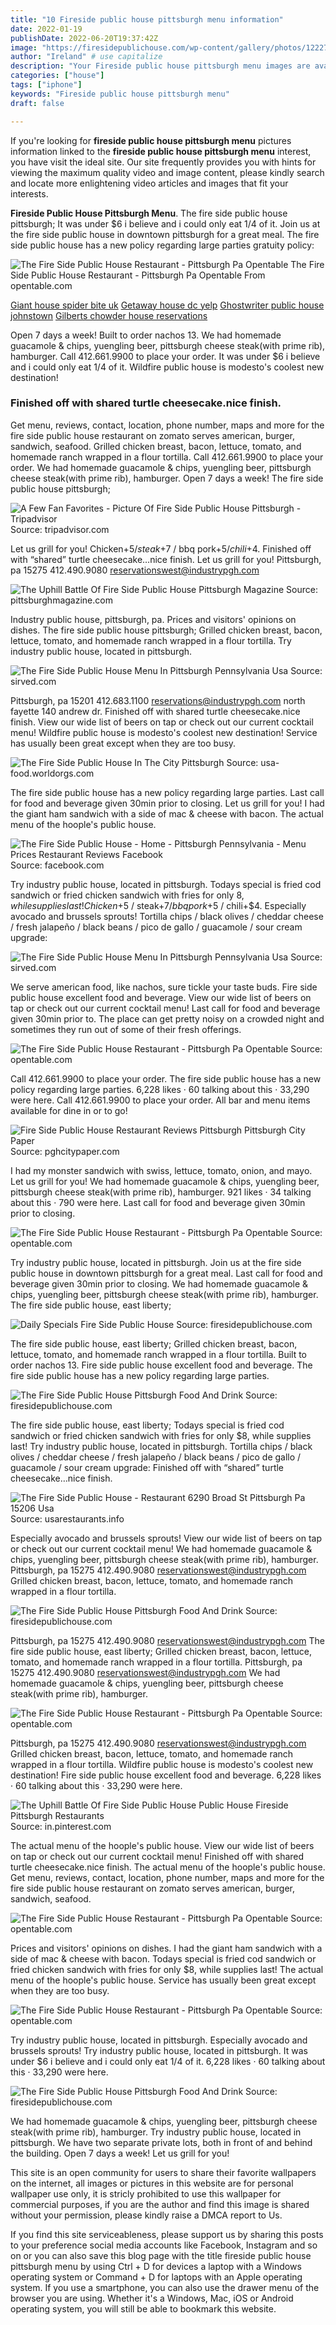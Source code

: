 ```yaml
---
title: "10 Fireside public house pittsburgh menu information"
date: 2022-01-19
publishDate: 2022-06-20T19:37:42Z
image: "https://firesidepublichouse.com/wp-content/gallery/photos/12227768_1274027819288647_944457846359039069_n.jpg"
author: "Ireland" # use capitalize
description: "Your Fireside public house pittsburgh menu images are available. Fireside public house pittsburgh menu are a topic that is being searched for and liked by netizens today. You can Download the Fireside public house pittsburgh menu files here. Find and Download all free photos."
categories: ["house"]
tags: ["iphone"]
keywords: "Fireside public house pittsburgh menu"
draft: false

---
```


If you're looking for **fireside public house pittsburgh menu** pictures information linked to the **fireside public house pittsburgh menu** interest, you have visit the ideal  site.  Our site frequently  provides you with  hints  for viewing  the maximum  quality video and image  content, please kindly search and locate more enlightening video articles and images  that fit your interests.

**Fireside Public House Pittsburgh Menu**. The fire side public house pittsburgh; It was under $6 i believe and i could only eat 1/4 of it. Join us at the fire side public house in downtown pittsburgh for a great meal. The fire side public house has a new policy regarding large parties gratuity policy:

![The Fire Side Public House Restaurant - Pittsburgh Pa Opentable](https://images.otstatic.com/prod/24875801/1/huge.jpg "The Fire Side Public House Restaurant - Pittsburgh Pa Opentable")
The Fire Side Public House Restaurant - Pittsburgh Pa Opentable From opentable.com

[Giant house spider bite uk](/giant-house-spider-bite-uk/)
[Getaway house dc yelp](/getaway-house-dc-yelp/)
[Ghostwriter public house johnstown](/ghostwriter-public-house-johnstown/)
[Gilberts chowder house reservations](/gilberts-chowder-house-reservations/)

Open 7 days a week! Built to order nachos 13. We had homemade guacamole &amp; chips, yuengling beer, pittsburgh cheese steak(with prime rib), hamburger. Call 412.661.9900 to place your order. It was under $6 i believe and i could only eat 1/4 of it. Wildfire public house is modesto&#039;s coolest new destination!

### Finished off with shared turtle cheesecake.nice finish.

Get menu, reviews, contact, location, phone number, maps and more for the fire side public house restaurant on zomato serves american, burger, sandwich, seafood. Grilled chicken breast, bacon, lettuce, tomato, and homemade ranch wrapped in a flour tortilla. Call 412.661.9900 to place your order. We had homemade guacamole &amp; chips, yuengling beer, pittsburgh cheese steak(with prime rib), hamburger. Open 7 days a week! The fire side public house pittsburgh;


![A Few Fan Favorites - Picture Of Fire Side Public House Pittsburgh - Tripadvisor](https://media-cdn.tripadvisor.com/media/photo-s/0c/ee/7b/ab/a-few-fan-favorites.jpg "A Few Fan Favorites - Picture Of Fire Side Public House Pittsburgh - Tripadvisor")
Source: tripadvisor.com

Let us grill for you! Chicken+$5 / steak+$7 / bbq pork+$5 / chili+$4. Finished off with “shared” turtle cheesecake…nice finish. Let us grill for you! Pittsburgh, pa 15275 412.490.9080 reservationswest@industrypgh.com

![The Uphill Battle Of Fire Side Public House Pittsburgh Magazine](https://www.pittsburghmagazine.com/content/uploads/data-import/1d64829b/fireside2.jpg "The Uphill Battle Of Fire Side Public House Pittsburgh Magazine")
Source: pittsburghmagazine.com

Industry public house, pittsburgh, pa. Prices and visitors&#039; opinions on dishes. The fire side public house pittsburgh; Grilled chicken breast, bacon, lettuce, tomato, and homemade ranch wrapped in a flour tortilla. Try industry public house, located in pittsburgh.

![The Fire Side Public House Menu In Pittsburgh Pennsylvania Usa](https://d6ozfheqtj1tz.cloudfront.net/ChIJyQ0Jh3XyNIgRqa_YXoFXgkY/5feafa0912e43.jpg "The Fire Side Public House Menu In Pittsburgh Pennsylvania Usa")
Source: sirved.com

Pittsburgh, pa 15201 412.683.1100 reservations@industrypgh.com north fayette 140 andrew dr. Finished off with shared turtle cheesecake.nice finish. View our wide list of beers on tap or check out our current cocktail menu! Wildfire public house is modesto&#039;s coolest new destination! Service has usually been great except when they are too busy.

![The Fire Side Public House In The City Pittsburgh](https://lh5.googleusercontent.com/p/AF1QipPS8sDZTuSkHsamRWKvwZcbnZDq1yeXzx1AnhvA=w1080-k-no "The Fire Side Public House In The City Pittsburgh")
Source: usa-food.worldorgs.com

The fire side public house has a new policy regarding large parties. Last call for food and beverage given 30min prior to closing. Let us grill for you! I had the giant ham sandwich with a side of mac &amp; cheese with bacon. The actual menu of the hoople&#039;s public house.

![The Fire Side Public House - Home - Pittsburgh Pennsylvania - Menu Prices Restaurant Reviews Facebook](https://lookaside.fbsbx.com/lookaside/crawler/media/?media_id=1993309734027115 "The Fire Side Public House - Home - Pittsburgh Pennsylvania - Menu Prices Restaurant Reviews Facebook")
Source: facebook.com

Try industry public house, located in pittsburgh. Todays special is fried cod sandwich or fried chicken sandwich with fries for only $8, while supplies last! Chicken+$5 / steak+$7 / bbq pork+$5 / chili+$4. Especially avocado and brussels sprouts! Tortilla chips / black olives / cheddar cheese / fresh jalapeño / black beans / pico de gallo / guacamole / sour cream upgrade:

![The Fire Side Public House Menu In Pittsburgh Pennsylvania Usa](https://d6ozfheqtj1tz.cloudfront.net/ChIJyQ0Jh3XyNIgRqa_YXoFXgkY/5feaf9f137fb3.jpg "The Fire Side Public House Menu In Pittsburgh Pennsylvania Usa")
Source: sirved.com

We serve american food, like nachos, sure tickle your taste buds. Fire side public house excellent food and beverage. View our wide list of beers on tap or check out our current cocktail menu! Last call for food and beverage given 30min prior to. The place can get pretty noisy on a crowded night and sometimes they run out of some of their fresh offerings.

![The Fire Side Public House Restaurant - Pittsburgh Pa Opentable](https://images.otstatic.com/prod/24875801/1/huge.jpg "The Fire Side Public House Restaurant - Pittsburgh Pa Opentable")
Source: opentable.com

Call 412.661.9900 to place your order. The fire side public house has a new policy regarding large parties. 6,228 likes · 60 talking about this · 33,290 were here. Call 412.661.9900 to place your order. All bar and menu items available for dine in or to go!

![Fire Side Public House Restaurant Reviews Pittsburgh Pittsburgh City Paper](https://media2.fdncms.com/pittsburgh/imager/u/slideshow/1885355/food_homepage_04.jpg "Fire Side Public House Restaurant Reviews Pittsburgh Pittsburgh City Paper")
Source: pghcitypaper.com

I had my monster sandwich with swiss, lettuce, tomato, onion, and mayo. Let us grill for you! We had homemade guacamole &amp; chips, yuengling beer, pittsburgh cheese steak(with prime rib), hamburger. 921 likes · 34 talking about this · 790 were here. Last call for food and beverage given 30min prior to closing.

![The Fire Side Public House Restaurant - Pittsburgh Pa Opentable](https://images.otstatic.com/prod/26345502/1/large.jpg "The Fire Side Public House Restaurant - Pittsburgh Pa Opentable")
Source: opentable.com

Try industry public house, located in pittsburgh. Join us at the fire side public house in downtown pittsburgh for a great meal. Last call for food and beverage given 30min prior to closing. We had homemade guacamole &amp; chips, yuengling beer, pittsburgh cheese steak(with prime rib), hamburger. The fire side public house, east liberty;

![Daily Specials Fire Side Public House](https://firesidepublichouse.com/wp-content/uploads/2015/07/fire-side-boilermaker-night.jpg "Daily Specials Fire Side Public House")
Source: firesidepublichouse.com

The fire side public house, east liberty; Grilled chicken breast, bacon, lettuce, tomato, and homemade ranch wrapped in a flour tortilla. Built to order nachos 13. Fire side public house excellent food and beverage. The fire side public house has a new policy regarding large parties.

![The Fire Side Public House Pittsburgh Food And Drink](https://firesidepublichouse.com/wp-content/uploads/2015/06/logo.png "The Fire Side Public House Pittsburgh Food And Drink")
Source: firesidepublichouse.com

The fire side public house, east liberty; Todays special is fried cod sandwich or fried chicken sandwich with fries for only $8, while supplies last! Try industry public house, located in pittsburgh. Tortilla chips / black olives / cheddar cheese / fresh jalapeño / black beans / pico de gallo / guacamole / sour cream upgrade: Finished off with “shared” turtle cheesecake…nice finish.

![The Fire Side Public House - Restaurant 6290 Broad St Pittsburgh Pa 15206 Usa](https://cdn.usarestaurants.info/assets/uploads/0e44ef1a538319dd91d64e9138d86137_-united-states-pennsylvania-allegheny-county-pittsburgh-the-fire-side-public-house-412-661-9900htm.jpg "The Fire Side Public House - Restaurant 6290 Broad St Pittsburgh Pa 15206 Usa")
Source: usarestaurants.info

Especially avocado and brussels sprouts! View our wide list of beers on tap or check out our current cocktail menu! We had homemade guacamole &amp; chips, yuengling beer, pittsburgh cheese steak(with prime rib), hamburger. Pittsburgh, pa 15275 412.490.9080 reservationswest@industrypgh.com Grilled chicken breast, bacon, lettuce, tomato, and homemade ranch wrapped in a flour tortilla.

![The Fire Side Public House Pittsburgh Food And Drink](https://firesidepublichouse.com/wp-content/gallery/photos/11059629_1273891992635563_481124290927383659_n.jpg "The Fire Side Public House Pittsburgh Food And Drink")
Source: firesidepublichouse.com

Pittsburgh, pa 15275 412.490.9080 reservationswest@industrypgh.com The fire side public house, east liberty; Grilled chicken breast, bacon, lettuce, tomato, and homemade ranch wrapped in a flour tortilla. Pittsburgh, pa 15275 412.490.9080 reservationswest@industrypgh.com We had homemade guacamole &amp; chips, yuengling beer, pittsburgh cheese steak(with prime rib), hamburger.

![The Fire Side Public House Restaurant - Pittsburgh Pa Opentable](https://images.otstatic.com/prod/24877677/1/huge.jpg "The Fire Side Public House Restaurant - Pittsburgh Pa Opentable")
Source: opentable.com

Pittsburgh, pa 15275 412.490.9080 reservationswest@industrypgh.com Grilled chicken breast, bacon, lettuce, tomato, and homemade ranch wrapped in a flour tortilla. Wildfire public house is modesto&#039;s coolest new destination! Fire side public house excellent food and beverage. 6,228 likes · 60 talking about this · 33,290 were here.

![The Uphill Battle Of Fire Side Public House Public House Fireside Pittsburgh Restaurants](https://i.pinimg.com/originals/5d/42/c1/5d42c198a461135963ab04a16162f00a.jpg "The Uphill Battle Of Fire Side Public House Public House Fireside Pittsburgh Restaurants")
Source: in.pinterest.com

The actual menu of the hoople&#039;s public house. View our wide list of beers on tap or check out our current cocktail menu! Finished off with shared turtle cheesecake.nice finish. The actual menu of the hoople&#039;s public house. Get menu, reviews, contact, location, phone number, maps and more for the fire side public house restaurant on zomato serves american, burger, sandwich, seafood.

![The Fire Side Public House Restaurant - Pittsburgh Pa Opentable](https://images.otstatic.com/prod/24875772/1/huge.jpg "The Fire Side Public House Restaurant - Pittsburgh Pa Opentable")
Source: opentable.com

Prices and visitors&#039; opinions on dishes. I had the giant ham sandwich with a side of mac &amp; cheese with bacon. Todays special is fried cod sandwich or fried chicken sandwich with fries for only $8, while supplies last! The actual menu of the hoople&#039;s public house. Service has usually been great except when they are too busy.

![The Fire Side Public House Restaurant - Pittsburgh Pa Opentable](https://images.otstatic.com/prod/24875656/1/large.jpg "The Fire Side Public House Restaurant - Pittsburgh Pa Opentable")
Source: opentable.com

Try industry public house, located in pittsburgh. Especially avocado and brussels sprouts! Try industry public house, located in pittsburgh. It was under $6 i believe and i could only eat 1/4 of it. 6,228 likes · 60 talking about this · 33,290 were here.

![The Fire Side Public House Pittsburgh Food And Drink](https://firesidepublichouse.com/wp-content/gallery/photos/12227768_1274027819288647_944457846359039069_n.jpg "The Fire Side Public House Pittsburgh Food And Drink")
Source: firesidepublichouse.com

We had homemade guacamole &amp; chips, yuengling beer, pittsburgh cheese steak(with prime rib), hamburger. Try industry public house, located in pittsburgh. We have two separate private lots, both in front of and behind the building. Open 7 days a week! Let us grill for you!

This site is an open community for users to share their favorite wallpapers on the internet, all images or pictures in this website are for personal wallpaper use only, it is stricly prohibited to use this wallpaper for commercial purposes, if you are the author and find this image is shared without your permission, please kindly raise a DMCA report to Us.

If you find this site serviceableness, please support us by sharing this posts to your preference social media accounts like Facebook, Instagram and so on or you can also save this blog page with the title fireside public house pittsburgh menu by using Ctrl + D for devices a laptop with a Windows operating system or Command + D for laptops with an Apple operating system. If you use a smartphone, you can also use the drawer menu of the browser you are using. Whether it's a Windows, Mac, iOS or Android operating system, you will still be able to bookmark this website.
